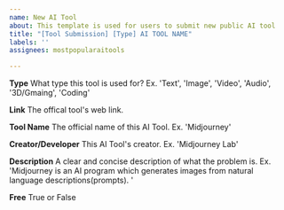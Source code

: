 ```yaml
---
name: New AI Tool
about: This template is used for users to submit new public AI tool
title: "[Tool Submission] [Type] AI TOOL NAME"
labels: ''
assignees: mostpopularaitools

---
```


**Type**
What type this tool is used for? Ex. 'Text', 'Image', 'Video', 'Audio', '3D/Gmaing', 'Coding'

**Link**
The offical tool's web link. 

**Tool Name**
The official name of this AI Tool. Ex. 'Midjourney'

**Creator/Developer**
This AI Tool's creator. Ex. 'Midjourney Lab'

**Description**
A clear and concise description of what the problem is. Ex.  'Midjourney is an AI program which generates images from natural language descriptions(prompts). '

**Free**
True or False
